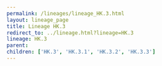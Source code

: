 ```yaml
---
permalink: /lineages/lineage_HK.3.html
layout: lineage_page
title: Lineage HK.3
redirect_to: ../lineage.html?lineage=HK.3
lineage: HK.3
parent: 
children: ['HK.3', 'HK.3.1', 'HK.3.2', 'HK.3.3']
---
```

